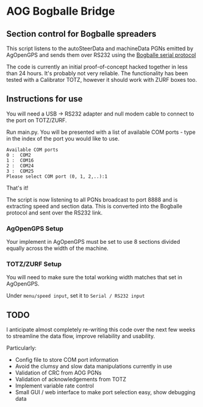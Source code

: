 # AOG Bogballe Bridge
## Section control for Bogballe spreaders

This script listens to the autoSteerData and machineData PGNs emitted by AgOpenGPS and sends them over RS232 using the [Bogballe serial protocol](https://dam.bogballe.com/dmm3bwsv3/AssetStream.aspx?mediaformatid=10061&destinationid=10016&assetid=3488)

The code is currently an initial proof-of-concept hacked together in less than 24 hours. It's probably not very reliable. The functionality has been tested with a Calibrator TOTZ, however it should work with ZURF boxes too.

## Instructions for use

You will need a USB -> RS232 adapter and null modem cable to connect to the port on TOTZ/ZURF.

Run main.py. You will be presented with a list of available COM ports - type in the index of the port you would like to use.

```
Available COM ports
0 :  COM2
1 :  COM16
2 :  COM24
3 :  COM25
Please select COM port (0, 1, 2,..):1
```
That's it!

The script is now listening to all PGNs broadcast to port 8888 and is extracting speed and section data. This is converted into the Bogballe protocol and sent over the RS232 link.

### AgOpenGPS Setup

Your implement in AgOpenGPS must be set to use 8 sections divided equally across the width of the machine.

### TOTZ/ZURF Setup

You will need to make sure the total working width matches that set in AgOpenGPS.

Under `menu/speed input`, set it to  `Serial / RS232 input`


## TODO
I anticipate almost completely re-writing this code over the next few weeks to streamline the data flow, improve reliability and usability.

Particularly:

- Config file to store COM port information
- Avoid the clumsy and slow data manipulations currently in use
- Validation of CRC from AOG PGNs
- Validation of acknowledgements from TOTZ
- Implement variable rate control
- Small GUI / web interface to make port selection easy, show debugging data
